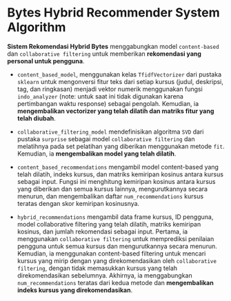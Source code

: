 # Bytes Hybrid Recommender System Algorithm

**Sistem Rekomendasi Hybrid Bytes** menggabungkan model `content-based` dan `collaborative filtering` untuk memberikan **rekomendasi yang personal untuk pengguna**.

* `content_based_model`, menggunakan kelas `TfidfVectorizer` dari pustaka 
`sklearn` untuk mengonversi fitur teks dari setiap kursus (judul, deskripsi, tag, dan ringkasan) menjadi vektor numerik menggunakan fungsi `indo_analyzer` (note: untuk saat ini tidak digunakan karena pertimbangan waktu response) sebagai pengolah. Kemudian, ia **mengembalikan vectorizer yang telah dilatih dan matriks fitur yang telah diubah**.

* `collaborative_filtering_model` mendefinisikan algoritma `SVD` dari pustaka `surprise` sebagai model `collaborative filtering` dan melatihnya pada set pelatihan yang diberikan menggunakan metode `fit`. Kemudian, ia **mengembalikan model yang telah dilatih**.

* `content_based_recommendations` mengambil model content-based yang telah dilatih, indeks kursus, dan matriks kemiripan kosinus antara kursus sebagai input. Fungsi ini menghitung kemiripan kosinus antara kursus yang diberikan dan semua kursus lainnya, mengurutkannya secara menurun, dan mengembalikan daftar `num_recommendations` kursus teratas dengan skor kemiripan kosinusnya.

* `hybrid_recommendations` mengambil data frame kursus, ID pengguna, model collaborative filtering yang telah dilatih, matriks kemiripan kosinus, dan jumlah rekomendasi sebagai input. Pertama, ia menggunakan `collaborative filtering` untuk memprediksi penilaian pengguna untuk semua kursus dan mengurutkannya secara menurun. Kemudian, ia menggunakan content-based filtering untuk mencari kursus yang mirip dengan yang direkomendasikan oleh `collaborative filtering`, dengan tidak memasukkan kursus yang telah direkomendasikan sebelumnya. Akhirnya, ia menggabungkan `num_recommendations` teratas dari kedua metode dan **mengembalikan indeks kursus yang direkomendasikan**.
